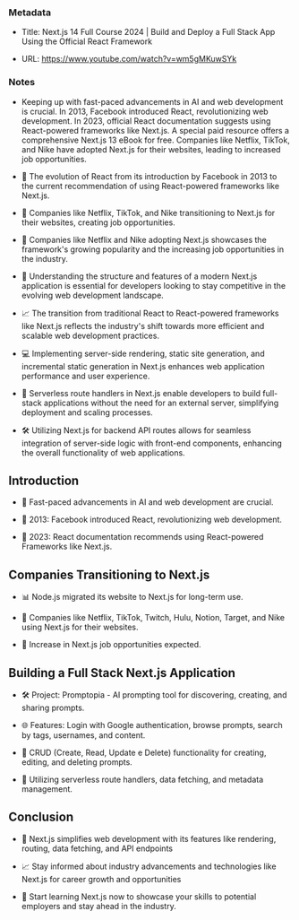 ### Metadata

- Title: Next.js 14 Full Course 2024 | Build and Deploy a Full Stack App Using the Official React Framework

- URL: https://www.youtube.com/watch?v=wm5gMKuwSYk

### Notes

- Keeping up with fast-paced advancements in AI and web development is crucial. In 2013, Facebook introduced React, revolutionizing web development. In 2023, official React documentation suggests using React-powered frameworks like Next.js. A special paid resource offers a comprehensive Next.js 13 eBook for free. Companies like Netflix, TikTok, and Nike have adopted Next.js for their websites, leading to increased job opportunities.

- 📅 The evolution of React from its introduction by Facebook in 2013 to the current recommendation of using React-powered frameworks like Next.js.

- 🏢 Companies like Netflix, TikTok, and Nike transitioning to Next.js for their websites, creating job opportunities.

- 🌟 Companies like Netflix and Nike adopting Next.js showcases the framework's growing popularity and the increasing job opportunities in the industry.

- 🔑 Understanding the structure and features of a modern Next.js application is essential for developers looking to stay competitive in the evolving web development landscape.

- 📈 The transition from traditional React to React-powered frameworks like Next.js reflects the industry's shift towards more efficient and scalable web development practices.

- 💻 Implementing server-side rendering, static site generation, and incremental static generation in Next.js enhances web application performance and user experience.

- 🚀 Serverless route handlers in Next.js enable developers to build full-stack applications without the need for an external server, simplifying deployment and scaling processes.

- 🛠️ Utilizing Next.js for backend API routes allows for seamless integration of server-side logic with front-end components, enhancing the overall functionality of web applications.


## Introduction
- 🚀 Fast-paced advancements in AI and web development are crucial.

- 📅 2013: Facebook introduced React, revolutionizing web development.

- 📅 2023: React documentation recommends using React-powered Frameworks like Next.js.

## Companies Transitioning to Next.js
- 📊 Node.js migrated its website to Next.js for long-term use.

- 🏢 Companies like Netflix, TikTok, Twitch, Hulu, Notion, Target, and Nike using Next.js for their websites.

- 💼 Increase in Next.js job opportunities expected.

## Building a Full Stack Next.js Application
- 🛠️ Project: Promptopia - AI prompting tool for discovering, creating, and sharing prompts.

- 🌐 Features: Login with Google authentication, browse prompts, search by tags, usernames, and content.

- 📝 CRUD (Create, Read, Update e Delete) functionality for creating, editing, and deleting prompts.

- 🧰 Utilizing serverless route handlers, data fetching, and metadata management.

## Conclusion
- 🚀 Next.js simplifies web development with its features like rendering, routing, data fetching, and API endpoints

- 📈 Stay informed about industry advancements and technologies like Next.js for career growth and opportunities

- 🌟 Start learning Next.js now to showcase your skills to potential employers and stay ahead in the industry.